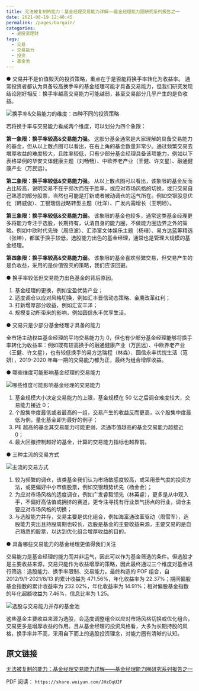 ```yaml
---
title: 无法被复制的能力：基金经理交易能力详解——基金经理能力圈研究系列报告之一
date: 2021-08-19 12:40:45
permalink: /pages/bargain/
categories:
  - 💰投资理财
tags:
  - 交易
  - 交易能力
  - 投资
  - 基金池
---
```


● 交易并不是价值毁灭的投资策略，重点在于是否能将换手率转化为收益率。
通常投资者都认为具备较高换手率的基金经理可能才具备交易能力，但我们研究发现结论刚好相反：换手率越高交易能力可能越弱，甚至交易部分几乎产生的是负收益。

![换手率&交易能力的维度：四种不同的投资策略](https://wxweb.swsresearch.com/wxCardCss/applications2/ueditor/jsp/upload/image/20210817/1629208546682081150.png)

若将换手率与交易能力看成两个维度，可以划分为四个象限：

**第一象限：换手率较高&交易能力强。** 这部分基金通常是大家理解的具备交易能力的基金，但从以上散点图可以看出，在右上角的基金数量非常少。通过频繁交易去增厚收益的难度较大，且胜率较低，只有少部分基金经理具备该项能力，例如以下表格举例的华安文体健康主题（刘畅畅）、中欧养老产业（王健、许文星）、融通健康产业（万民远）。

**第二象限：换手率较低&交易能力强。** 从以上散点图可以看出，该象限的基金反而占比较高，说明交易不在于频次而在于胜率，或应对市场风格的切换，或只交易自己熟悉的部分股票，当然也可能是打新或者被动调仓的运气所在。例如交银股息优化（韩威俊）、工银瑞信战略转型主题（杜洋）、广发内需增长（王明旭）。

**第三象限：换手率较低&交易能力弱。** 该象限的基金也较多，通常这类基金经理更多将能力专注于选股，长期持有，认清自身的能力圈，不做能力圈边界之外的策略。例如中欧时代先锋（周应波）、汇添富文体娱乐主题（杨瑨）、易方达蓝筹精选（张坤），都属于换手较低，选股能力出色的基金经理，通常也是管理大规模的基金经理。

**第四象限：换手率较高&交易能力弱。** 该象限的基金喜欢频繁交易，但交易产生的是负收益，采用的是价值毁灭的策略，我们应该回避。

● 换手率较低但交易能力出色基金的背后原因。
1. 基金经理的更换，例如宝盈优势产业；
2. 适度调仓以应对风格切换，例如汇丰晋信动态策略、金鹰改革红利；
3. 打新增厚部分收益，例如汇安丰泽；
4. 规模变动所带来的影响，例如圆信永丰优享生活。

● 交易只是少部分基金经理才具备的能力

全市场主动权益基金经理的平均交易能力为 0，但也有少部分基金经理能够将换手率转化为收益率：例如既有较高换手的融通健康产业（万民远）、中欧养老产业（王健、许文星），也有较低换手的易方达瑞程（林森）、圆信永丰优悦生活（范妍），2019-2020 年每一期的交易能力都为正，最终为组合增厚收益。

● 哪些维度可能影响基金经理的交易能力

![哪些维度可能影响基金经理的交易能力](https://wxweb.swsresearch.com/wxCardCss/applications2/ueditor/jsp/upload/image/20210817/1629208548852086657.png)

1. 基金规模大小决定交易能力的上限，基金规模在 50 亿之后调仓难度较大，交易能力接近 0；
2. 个股集中度最低或者最高的一组，交易产生的收益反而更高，以个股集中度最低为例，量化基金即为最好的例子；
3. PE 越高的基金其交易能力可能更弱，流通市值越高的基金交易能力越接近 0；
4. 最大回撤控制越好的基金，计算的交易能力指标也越靠前。

● 三种主流的交易方式

![主流的交易方式](https://wxweb.swsresearch.com/wxCardCss/applications2/ueditor/jsp/upload/image/20210817/1629208550487004634.png)

1. 较为频繁的调仓，该类基金我们认为市场敏感度较高，或采用景气度的投资方法，或更偏好中小市值股票，例如交银趋势优先（杨金金）；
2. 为应对市场风格的适度调仓，例如广发睿毅领先（林英睿），更多是从中观入手，不偏好高估值或拥挤的赛道，更专注寻找有行业景气拐点的行业，调仓主要应对市场风格的切换；
3. 与选股能力并存，交易主要是优化组合，例如海富通改革驱动（周雪军），选股能力突出且持股周期也较长，选股是基金的主要收益来源，主要交易的是自己熟悉的股票，以达到优化组合增厚收益的目的。

● 具备哪些交易能力的基金经理更值得我们关注

交易能力是基金经理的能力而并非运气，因此可以作为基金筛选的条件。但选股才是主要收益来源，交易只能作为收益增厚的策略，因此最终通过三个维度对基金进行筛选：选股能力、换手率限制、交易能力。最终构造的 FOF 组合，自 2012/9/1-2021/8/13 的累计收益为 471.56%，年化收益率为 22.37%；期间偏股基金指数的累计收益率为 232.02%，年化收益率为 14.91%；相对偏股基金指数的年化超额收益为 7.46%，信息比率为 1.25。

![选股与交易能力并存的基金池](https://wxweb.swsresearch.com/wxCardCss/applications2/ueditor/jsp/upload/image/20210817/1629208553938019030.png)

这些基金主要收益来源为选股，会适度调整组合以应对市场风格切换或优化组合，交易更多是增厚收益的作用。且从基金经理的投资风格看，大多为长期持股的风格，换手率并不高，采用自下而上的选股投资理念，对能力圈有清晰的认知。

## 原文链接

[无法被复制的能力：基金经理交易能力详解——基金经理能力圈研究系列报告之一](https://wxweb.swsresearch.com/report/getDetailReportInfo.do?reportId=327784&reportType=2&OpenId=o31qquMB1ipiIC9udZlaQLpes3wA&continueFlag=1d0cdb089971abb823e8b2148d4016bf)

PDF 阅读：
```https://share.weiyun.com/JHzDqUIF```